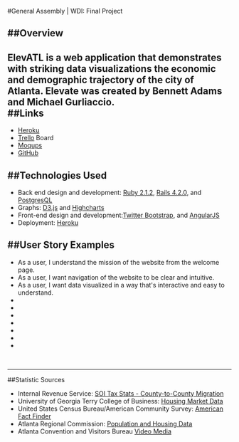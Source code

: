 #General Assembly | WDI: Final Project

##Overview
---
**ElevATL** is a web application that demonstrates with striking data visualizations the economic and demographic trajectory of the city of Atlanta. Elevate was created by Bennett Adams and Michael Gurliaccio.
<br />
##Links
---
* [Heroku]()
* [Trello](https://trello.com/b/TI6qNTvi/atl-data-viz-app) Board
* [Moqups]()
* [GitHub](https://github.com/bennettatoms/atl_data)


##Technologies Used
---
* Back end design and development: [Ruby 2.1.2](https://www.ruby-lang.org/en/), [Rails 4.2.0](http://weblog.rubyonrails.org/), and [PostgresQL](http://www.mongodb.org/)
* Graphs: [D3.js](http://d3js.org/) and [Highcharts](http://www.highcharts.com/)
* Front-end design and development:[Twitter Bootstrap](http://getbootstrap.com/), and [AngularJS](https://angularjs.org/)
* Deployment: [Heroku](https://devcenter.heroku.com/)

##User Story Examples
---
* As a user, I understand the mission of the website from the welcome page.
* As a user, I want navigation of the website to be clear and intuitive.
* As a user, I want data visualized in a way that's interactive and easy to understand.
* 
* 
* 
* 
* 
* 
* 
<br />

---
##Statistic Sources

* Internal Revenue Service: [SOI Tax Stats - County-to-County Migration](http://www.irs.gov/uac/SOI-Tax-Stats-County-to-County-Migration-Data-Files)
* University of Georgia Terry College of Business: [Housing Market Data](http://www.terry.uga.edu/about/centers-institutes/selig/housing#cite-text-0-0)
* United States Census Bureau/American Community Survey: [American Fact Finder](http://factfinder.census.gov/faces/nav/jsf/pages/community_facts.xhtml)
* Atlanta Regional Commission: [Population and Housing Data](http://www.atlantaregional.com/info-center/arc-region/population-housing-data)
* Atlanta Convention and Visitors Bureau [Video Media](http://news.atlanta.net/research)